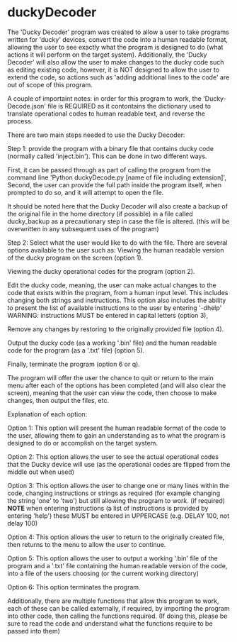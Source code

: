 # duckyDecoder
The 'Ducky Decoder' program was created to allow a user to take programs written for 'ducky' devices, convert the code into a human readable format, allowing the user to see exactly what the program is designed to do (what actions it will perform on the target system). Additionally, the 'Ducky Decoder' will also allow the user to make changes to the ducky code such as editing existing code, however, it is NOT designed to allow the user to extend the code, so actions such as 'adding additional lines to the code' are out of scope of this program.

A couple of importaint notes: in order for this program to work, the 'Ducky-Decode.json' file is REQUIRED as it contontains the dictionary used to translate operational codes to human readable text, and reverse the process.

There are two main steps needed to use the Ducky Decoder:

Step 1: provide the program with a binary file that contains ducky code (normally called 'inject.bin'). This can be done in two different ways. 

First, it can be passed through as part of calling the program from the command line 'Python duckyDecode.py [name of file including extension]', Second, the user can provide the full path inside the program itself, when prompted to do so, and it will attempt to open the file. 

It should be noted here that the Ducky Decoder will also create a backup of the original file in the home directory (if possible) in a file called ducky_backup as a precautionary step in case the file is altered. (this will be overwritten in any subsequent uses of the program)

Step 2: Select what the user would like to do with the file. There are several options available to the user such as: 
Viewing the human readable version of the ducky program on the screen (option 1).
 
Viewing the ducky operational codes for the program (option 2).

Edit the ducky code, meaning, the user can make actual changes to the code that exists within the program, from a human input level. This includes changing both strings and instructions. This option also includes the ability to present the list of available instructions to the user by entering '-dhelp' WARNING: instructions MUST be entered in capital letters (option 3), 

Remove any changes by restoring to the originally provided file (option 4).

Output the ducky code (as a working '.bin' file) and the human readable code for the program (as a '.txt' file) (option 5).

Finally, terminate the program (option 6 or q).

The program will offer the user the chance to quit or return to the main menu after each of the options has been completed (and will also clear the screen), meaning that the user can view the code, then choose to make changes, then output the files, etc.

Explanation of each option:

Option 1: This option will present the human readable format of the code to the user, allowing them to gain an understanding as to what the program is designed to do or accomplish on the target system.

Option 2: This option allows the user to see the actual operational codes that the Ducky device will use (as the operational codes are flipped from the middle out when used)

Option 3: This option allows the user to change one or many lines within the code, changing instructions or strings as required (for example changing the string 'one' to 'two') but still allowing the program to work. (if required) **NOTE** when entering instructions (a list of instructions is provided by entering 'help') these MUST be entered in UPPERCASE (e.g. DELAY 100, not delay 100)

Option 4: This option allows the user to return to the originally created file, then returns to the menu to allow the user to continue.

Option 5: This option allows the user to output a working '.bin' file of the program and a '.txt' file containing the human readable version of the code, into a file of the users choosing (or the current working directory) 

Option 6: This option terminates the program.

Additionally, there are multiple functions that allow this program to work, each of these can be called externally, if required, by importing the program into other code, then calling the functions required. (If doing this, please be sure to read the code and understand what the functions require to be passed into them)
